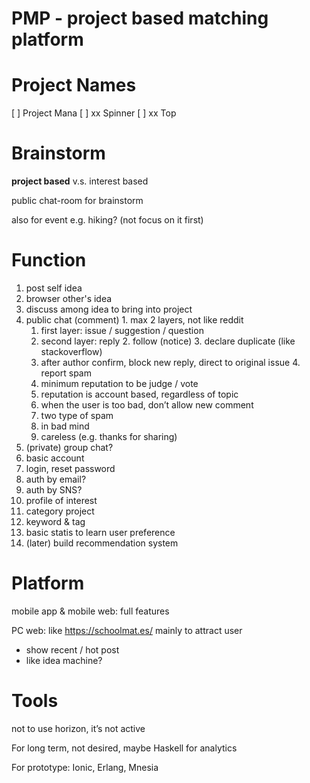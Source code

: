 # PMP - project based matching platform

# Project Names

[ ] Project Mana
[ ] xx Spinner
[ ] xx Top

# Brainstorm

**project based** v.s. interest based

public chat-room for brainstorm

also for event e.g. hiking? (not focus on it first)

# Function

1. post self idea
2. browser other's idea
3. discuss among idea to bring into project
  1. public chat (comment)
    1. max 2 layers, not like reddit
      1. first layer: issue / suggestion / question
      2. second layer: reply
    2. follow (notice)
    3. declare duplicate (like stackoverflow)
      1. after author confirm, block new reply, direct to original issue
    4. report spam
      1. minimum reputation to be judge / vote
      2. reputation is account based, regardless of topic
      3. when the user is too bad, don’t allow new comment
      4. two type of spam
        1. in bad mind
        2. careless (e.g. thanks for sharing)
  2. (private) group chat?
4. basic account
  1. login, reset password
  2. auth by email?
  3. auth by SNS?
5. profile of interest
6. category project
  1. keyword & tag
  2. basic statis to learn user preference
  3. (later) build recommendation system


# Platform

mobile app & mobile web: full features

PC web: like https://schoolmat.es/ mainly to attract user

  - show recent / hot post
  - like idea machine?

# Tools

not to use horizon, it’s not active

For long term, not desired, maybe Haskell for analytics

For prototype: Ionic, Erlang, Mnesia

